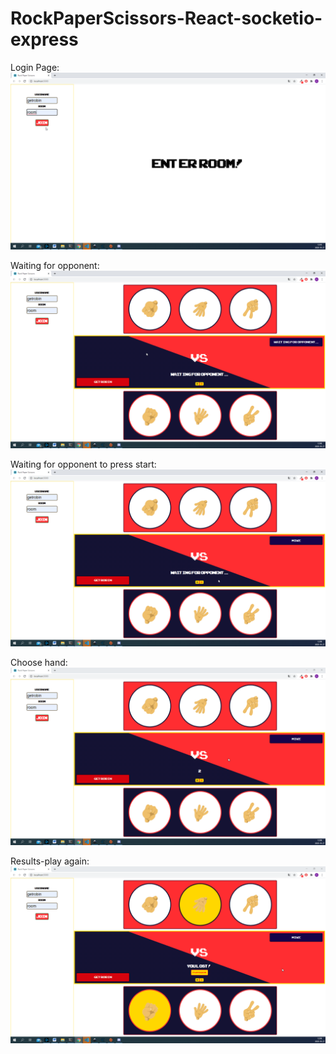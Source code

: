 ﻿# RockPaperScissors-React-socketio-express



Login Page:
![](https://github.com/RobinRibaric/RockPaperScissors-React-socketio-express/blob/main/screenshots/2020-10-27%2012_05_56-Greenshot.png)

Waiting for opponent:
![](https://github.com/RobinRibaric/RockPaperScissors-React-socketio-express/blob/main/screenshots/wait.png)

Waiting for opponent to press start:
![](https://github.com/RobinRibaric/RockPaperScissors-React-socketio-express/blob/main/screenshots/wait2.png)

Choose hand:
![](https://github.com/RobinRibaric/RockPaperScissors-React-socketio-express/blob/main/screenshots/2020-10-27%2012_09_17-Greenshot.png)

Results-play again:
![](https://github.com/RobinRibaric/RockPaperScissors-React-socketio-express/blob/main/screenshots/result.png)


